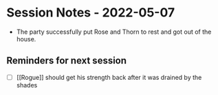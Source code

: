 # Session Notes - 2022-05-07
* The party successfully put Rose and Thorn to rest and got out of the house.

## Reminders for next session
* [ ] [[Rogue]] should get his strength back after it was drained by the shades